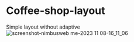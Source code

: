 # Coffee-shop-layout
Simple layout without adaptive
![screenshot-nimbusweb me-2023 11 08-16_11_06](https://github.com/sbl-igor/Coffee-shop-layout/assets/80469915/fa204cac-1534-4b7b-8887-efa956bc68a4)
